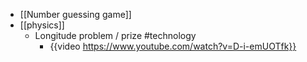 - [[Number guessing game]]
- [[physics]]
	- Longitude problem / prize #technology
		- {{video https://www.youtube.com/watch?v=D-i-emUOTfk}}